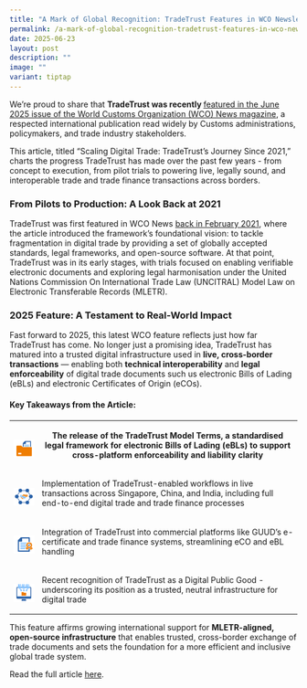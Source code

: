```yaml
---
title: "A Mark of Global Recognition: TradeTrust Features in WCO Newsletter"
permalink: /a-mark-of-global-recognition-tradetrust-features-in-wco-newsletter/
date: 2025-06-23
layout: post
description: ""
image: ""
variant: tiptap
---
```

<p>We’re proud to share that <strong>TradeTrust was recently </strong><a href="https://mag.wcoomd.org/magazine/wco-news-107-issue-2-2025/tradetrusts-journey-since-2021/" rel="noopener nofollow" target="_blank">featured in the June 2025 issue of the World Customs Organization (WCO) News magazine</a>,
a respected international publication read widely by Customs administrations,
policymakers, and trade industry stakeholders.</p>
<p>This article, titled “Scaling Digital Trade: TradeTrust’s Journey Since
2021,” charts the progress TradeTrust has made over the past few years
- from concept to execution, from pilot trials to powering live, legally
sound, and interoperable trade and trade finance transactions across borders.</p>
<h3>From Pilots to Production: A Look Back at 2021</h3>
<p>TradeTrust was first featured in WCO News <a href="https://mag.wcoomd.org/magazine/wco-news-94/tradetrust-accelerating-the-digitalization-of-international-trade/" rel="noopener nofollow" target="_blank">back in February 2021</a>,
where the article introduced the framework’s foundational vision: to tackle
fragmentation in digital trade by providing a set of globally accepted
standards, legal frameworks, and open-source software. At that point, TradeTrust
was in its early stages, with trials focused on enabling verifiable electronic
documents and exploring legal harmonisation under the United Nations Commission
On International Trade Law (UNCITRAL) Model Law on Electronic Transferable
Records (MLETR).</p>
<h3>2025 Feature: A Testament to Real-World Impact</h3>
<p>Fast forward to 2025, this latest WCO feature reflects just how far TradeTrust
has come. No longer just a promising idea, TradeTrust has matured into
a trusted digital infrastructure used in <strong>live, cross-border transactions</strong> —
enabling both <strong>technical interoperability</strong> and <strong>legal enforceability</strong> of
digital trade documents such us electronic Bills of Lading (eBLs) and electronic
Certificates of Origin (eCOs).</p>
<h4>Key Takeaways from the Article:</h4>
<table style="minWidth: 50px">
<colgroup>
<col>
<col>
</colgroup>
<tbody>
<tr>
<th rowspan="1" colspan="1">
<p></p>
<div class="isomer-image-wrapper">
<img style="width: 100%" height="auto" width="100%" alt="TradeTrust Model Terms standardised legal framework electronic Bills of Lading (eBLs) cross-platform" src="/images/Graphics /Icon_1.png">
</div>
</th>
<th rowspan="1" colspan="1">
<p>The release of the TradeTrust Model Terms, a standardised legal framework
for electronic Bills of Lading (eBLs) to support cross-platform enforceability
and liability clarity</p>
</th>
</tr>
<tr>
<td rowspan="1" colspan="1">
<p></p>
<div class="isomer-image-wrapper">
<img style="width: 100%" height="auto" width="100%" alt="live transactions Singapore China India digital trade trade finance processes" src="/images/Graphics /Icon_2.png">
</div>
</td>
<td rowspan="1" colspan="1">
<p>Implementation of TradeTrust-enabled workflows in live transactions across
Singapore, China, and India, including full end-to-end digital trade and
trade finance processes</p>
</td>
</tr>
<tr>
<td rowspan="1" colspan="1">
<p></p>
<div class="isomer-image-wrapper">
<img style="width: 100%" height="auto" width="100%" alt="TradeTrust GUUD e-certificate trade finance systems streamlining eCO and eBL handling" src="/images/Graphics /Icon_3.png">
</div>
</td>
<td rowspan="1" colspan="1">
<p>Integration of TradeTrust into commercial platforms like GUUD’s e-certificate
and trade finance systems, streamlining eCO and eBL handling</p>
</td>
</tr>
<tr>
<td rowspan="1" colspan="1">
<p></p>
<div class="isomer-image-wrapper">
<img style="width: 100%" height="auto" width="100%" alt="recognition TradeTrust Digital Public Good DPG trusted, neutral infrastructure for digital trade" src="/images/Graphics /Icon_4.png">
</div>
</td>
<td rowspan="1" colspan="1">
<p>Recent recognition of TradeTrust as a Digital Public Good - underscoring
its position as a trusted, neutral infrastructure for digital trade</p>
</td>
</tr>
</tbody>
</table>
<p>This feature affirms growing international support for <strong>MLETR-aligned, open-source infrastructure</strong> that
enables trusted, cross-border exchange of trade documents and sets the
foundation for a more efficient and inclusive global trade system.</p>
<p>Read the full article <a href="https://mag.wcoomd.org/magazine/wco-news-107-issue-2-2025/tradetrusts-journey-since-2021/" rel="noopener nofollow" target="_blank">here</a>.</p>